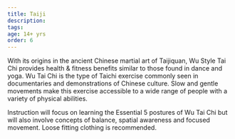 ```yaml
---
title: Taiji
description:
tags: 
age: 14+ yrs
order: 6
---
```



With its origins in the ancient Chinese martial art of Taijiquan, Wu Style Tai Chi provides health & fitness benefits similar to those found in dance and yoga. Wu Tai Chi is the type of Taichi exercise commonly seen in documentaries and demonstrations of Chinese culture. Slow and gentle movements make this exercise accessible to a wide range of people with a variety of physical abilities.

Instruction will focus on learning the Essential 5 postures of Wu Tai Chi but will also involve concepts of balance, spatial awareness and focused movement. Loose fitting clothing is recommended.
